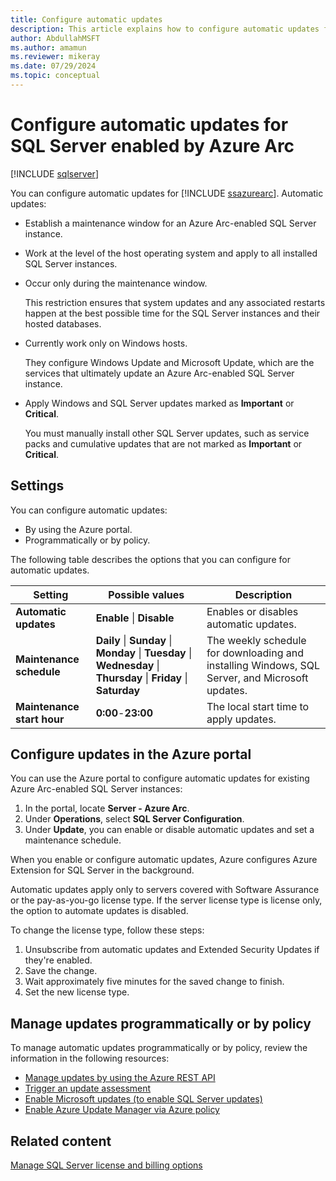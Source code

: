 ```yaml
---
title: Configure automatic updates
description: This article explains how to configure automatic updates for SQL Server enabled by Azure Arc.
author: AbdullahMSFT
ms.author: amamun 
ms.reviewer: mikeray
ms.date: 07/29/2024
ms.topic: conceptual 
---
```


# Configure automatic updates for SQL Server enabled by Azure Arc

[!INCLUDE [sqlserver](../../includes/applies-to-version/sqlserver.md)]

You can configure automatic updates for [!INCLUDE [ssazurearc](../../includes/ssazurearc.md)]. Automatic updates:

- Establish a maintenance window for an Azure Arc-enabled SQL Server instance.

- Work at the level of the host operating system and apply to all installed SQL Server instances.

- Occur only during the maintenance window.

  This restriction ensures that system updates and any associated restarts happen at the best possible time for the SQL Server instances and their hosted databases.

- Currently work only on Windows hosts.

  They configure Windows Update and Microsoft Update, which are the services that ultimately update an Azure Arc-enabled SQL Server instance.

- Apply Windows and SQL Server updates marked as **Important** or **Critical**.

  You must manually install other SQL Server updates, such as service packs and cumulative updates that are not marked as **Important** or **Critical**.

## Settings

You can configure automatic updates:

- By using the Azure portal.
- Programmatically or by policy.

The following table describes the options that you can configure for automatic updates.

| Setting | Possible values | Description |
| --- | --- | --- |
| **Automatic updates** |**Enable** \| **Disable** | Enables or disables automatic updates. |
| **Maintenance schedule** | **Daily** \| **Sunday** \| **Monday** \| **Tuesday** \| **Wednesday** \| **Thursday** \| **Friday** \| **Saturday** |The weekly schedule for downloading and installing Windows, SQL Server, and Microsoft updates. |
| **Maintenance start hour** |**0:00**-**23:00** |The local start time to apply updates. |

## Configure updates in the Azure portal

You can use the Azure portal to configure automatic updates for existing Azure Arc-enabled SQL Server instances:

1. In the portal, locate **Server - Azure Arc**.
1. Under **Operations**, select **SQL Server Configuration**.
1. Under **Update**, you can enable or disable automatic updates and set a maintenance schedule.

When you enable or configure automatic updates, Azure configures Azure Extension for SQL Server in the background.

Automatic updates apply only to servers covered with Software Assurance or the pay-as-you-go license type. If the server license type is license only, the option to automate updates is disabled.

To change the license type, follow these steps:

1. Unsubscribe from automatic updates and Extended Security Updates if they're enabled.
1. Save the change.
1. Wait approximately five minutes for the saved change to finish.
1. Set the new license type.

## Manage updates programmatically or by policy

To manage automatic updates programmatically or by policy, review the information in the following resources:

- [Manage updates by using the Azure REST API](/azure/update-manager/manage-arc-enabled-servers-programmatically?tabs=cli%2Crest#update-deployment)
- [Trigger an update assessment](/azure/update-manager/manage-arc-enabled-servers-programmatically?tabs=cli%2Crest#update-assessment)
- [Enable Microsoft updates (to enable SQL Server updates)](/azure/update-manager/configure-wu-agent#enable-updates-for-other-microsoft-products)
- [Enable Azure Update Manager via Azure policy](/azure/update-manager/tutorial-assessment-deployment-using-policy)

## Related content

[Manage SQL Server license and billing options](manage-configuration.md)